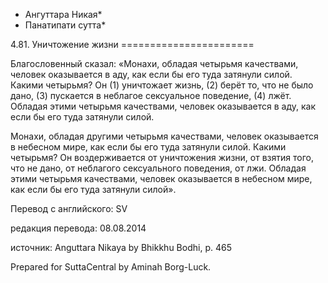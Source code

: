 * Ангуттара Никая*
* Панатипати сутта*

4\.81\. Уничтожение жизни
\=\=\=\=\=\=\=\=\=\=\=\=\=\=\=\=\=\=\=\=\=\=\=

Благословенный сказал: «Монахи, обладая четырьмя качествами, человек оказывается в аду, как если бы его туда затянули силой\. Какими четырьмя? Он \(1\) уничтожает жизнь, \(2\) берёт то, что не было дано, \(3\) пускается в неблагое сексуальное поведение, \(4\) лжёт\. Обладая этими четырьмя качествами, человек оказывается в аду, как если бы его туда затянули силой\.

Монахи, обладая другими четырьмя качествами, человек оказывается в небесном мире, как если бы его туда затянули силой\. Какими четырьмя? Он воздерживается от уничтожения жизни, от взятия того, что не дано, от неблагого сексуального поведения, от лжи\. Обладая этими четырьмя качествами, человек оказывается в небесном мире, как если бы его туда затянули силой»\.

Перевод с английского: SV

редакция перевода: 08\.08\.2014

источник: Anguttara Nikaya by Bhikkhu Bodhi, p\. 465

Prepared for SuttaCentral by Aminah Borg\-Luck\.